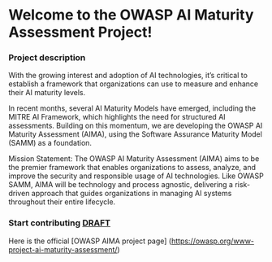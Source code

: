 # Welcome to the OWASP AI Maturity Assessment Project!

### Project description

With the growing interest and adoption of AI technologies, it’s critical to establish a framework that organizations can use to measure and enhance their AI maturity levels.

In recent months, several AI Maturity Models have emerged, including the MITRE AI Framework, which highlights the need for structured AI assessments. Building on this momentum, we are developing the OWASP AI Maturity Assessment (AIMA), using the Software Assurance Maturity Model (SAMM) as a foundation.

Mission Statement: The OWASP AI Maturity Assessment (AIMA) aims to be the premier framework that enables organizations to assess, analyze, and improve the security and responsible usage of AI technologies. Like OWASP SAMM, AIMA will be technology and process agnostic, delivering a risk-driven approach that guides organizations in managing AI systems throughout their entire lifecycle.

### Start contributing [DRAFT](https://github.com/OWASP/www-project-ai-maturity-assessment/blob/master/DRAFT/README.md)

Here is the official [OWASP AIMA project page] (https://owasp.org/www-project-ai-maturity-assessment/)

